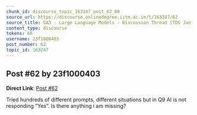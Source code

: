 ```yaml
---
chunk_id: discourse_topic_163247_post_62_00
source_url: https://discourse.onlinedegree.iitm.ac.in/t/163247/62
source_title: GA3 - Large Language Models - Discussion Thread [TDS Jan 2025]
content_type: discourse
tokens: 66
username: 23f1000403
post_number: 62
topic_id: 163247
---
```


## Post #62 by 23f1000403

**Direct Link**: [Post #62](https://discourse.onlinedegree.iitm.ac.in/t/163247/62)

Tried hundreds of different prompts, different situations but in Q9 AI is not responding “Yes”. Is there anything i am missing?
